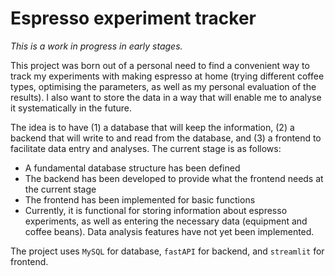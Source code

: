 # Espresso experiment tracker

_This is a work in progress in early stages._

This project was born out of a personal need to find a convenient way to track my experiments with making espresso at home (trying different coffee types, optimising the parameters, as well as my personal evaluation of the results). I also want to store the data in a way that will enable me to analyse it systematically in the future.

The idea is to have (1) a database that will keep the information, (2) a backend that will write to and read from the database, and (3) a frontend to facilitate data entry and analyses. The current stage is as follows:
- A fundamental database structure has been defined
- The backend has been developed to provide what the frontend needs at the current stage
- The frontend has been implemented for basic functions
- Currently, it is functional for storing information about espresso experiments, as well as entering the necessary data (equipment and coffee beans). Data analysis features have not yet been implemented.

The project uses `MySQL` for database, `fastAPI` for backend, and `streamlit` for frontend. 